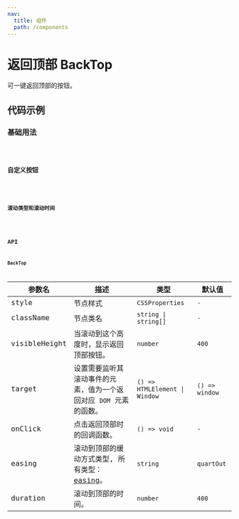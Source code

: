 ```yaml
---
nav:
  title: 组件
  path: /components
---
```


# 返回顶部 BackTop

可一键返回顶部的按钮。

## 代码示例

### 基础用法

<code src="./__demo__/basic.demo.tsx" />

### 自定义按钮

<code src="./__demo__/custom-button.demo.tsx" />

### 滚动类型和滚动时间

<code src="./__demo__/easing.demo.tsx" />

## API

### BackTop

|参数名|描述|类型|默认值|
|---|---|---|---|
|style|节点样式|`CSSProperties`|`-`|
|className|节点类名|`string \| string[]`|`-`|
|visibleHeight|当滚动到这个高度时，显示返回顶部按钮。|`number`|`400`|
|target|设置需要监听其滚动事件的元素，值为一个返回对应 `DOM` 元素的函数。|`() => HTMLElement \| Window`|`() => window`|
|onClick|点击返回顶部时的回调函数。|`() => void`|`-`|
|easing|滚动到顶部的缓动方式类型, 所有类型：[easing](https://github.com/PengJiyuan/b-tween)。|`string`|`quartOut`|
|duration|滚动到顶部的时间。|`number`|`400`|
